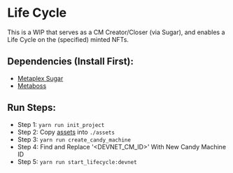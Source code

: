 # Life Cycle
This is a WIP that serves as a CM Creator/Closer (via Sugar), and enables a Life Cycle on the (specified) minted NFTs.

## Dependencies (Install First):
- [Metaplex Sugar](http://docs.metaplex.com/sugar/installation)
- [Metaboss](https://metaboss.rs/overview.html)

## Run Steps:
- Step 1: `yarn run init_project`
- Step 2: Copy [assets](http://docs.metaplex.com/candy-machine-v2/preparing-assets) into `./assets`
- Step 3: `yarn run create_candy_machine`
- Step 4: Find and Replace '<DEVNET_CM_ID>' With New Candy Machine ID 
- Step 5: `yarn run start_lifecycle:devnet`
